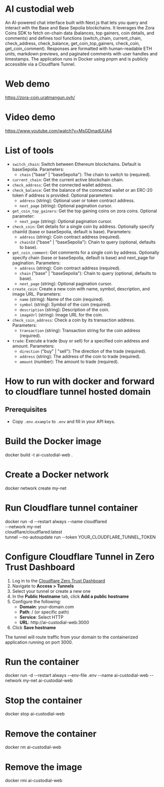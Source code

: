 # AI custodial web

An AI-powered chat interface built with Next.js that lets you query and interact with the Base and Base Sepolia blockchains. It leverages the Zora Coins SDK to fetch on-chain data (balances, top gainers, coin details, and comments) and defines tool functions (switch_chain, current_chain, check_address, check_balance, get_coin_top_gainers, check_coin, get_coin_comment). Responses are formatted with human-readable ETH units, markdown previews, and paginated comments with user handles and timestamps. The application runs in Docker using pnpm and is publicly accessible via a Cloudflare Tunnel.

# Web demo
https://zora-coin.uratmangun.ovh/

# Video demo
https://www.youtube.com/watch?v=MsGDmadUUA4

# List of tools
- `switch_chain`: Switch between Ethereum blockchains. Default is baseSepolia. Parameters:
  - `chain` ("base" | "baseSepolia"): The chain to switch to (required).
- `current_chain`: Get the current active blockchain chain.
- `check_address`: Get the connected wallet address.
- `check_balance`: Get the balance of the connected wallet or an ERC-20 token if address is provided. Optional parameters:
  - `address` (string): Optional user or token contract address.
  - `next_page` (string): Optional pagination cursor.
- `get_coin_top_gainers`: Get the top gaining coins on zora coins. Optional parameter:
  - `next_page` (string): Optional pagination cursor.
- `check_coin`: Get details for a single coin by address. Optionally specify chainId (base or baseSepolia, default is base). Parameters:
  - `address` (string): Coin contract address (required).
  - `chainId` ("base" | "baseSepolia"): Chain to query (optional, defaults to base).
- `get_coin_comment`: Get comments for a single coin by address. Optionally specify chain (base or baseSepolia, default is base) and next_page for pagination. Parameters:
  - `address` (string): Coin contract address (required).
  - `chain` ("base" | "baseSepolia"): Chain to query (optional, defaults to base).
  - `next_page` (string): Optional pagination cursor.
- `create_coin`: Create a new coin with name, symbol, description, and image URL. Parameters:
  - `name` (string): Name of the coin (required).
  - `symbol` (string): Symbol of the coin (required).
  - `description` (string): Description of the coin.
  - `imageUrl` (string): Image URL for the coin.
- `check_coin_address`: Check a coin by its transaction address. Parameters:
  - `transaction` (string): Transaction string for the coin address (required).
- `trade`: Execute a trade (buy or sell) for a specified coin address and amount. Parameters:
  - `direction` ("buy" | "sell"): The direction of the trade (required).
  - `address` (string): The address of the coin to trade (required).
  - `amount` (number): The amount to trade (required).

# How to run with docker and forward to cloudflare tunnel hosted domain

## Prerequisites
- Copy `.env.example` to `.env` and fill in your API keys.

# Build the Docker image
docker build -t ai-custodial-web .
# Create a Docker network
docker network create my-net
# Run Cloudflare tunnel container
docker run -d --restart always --name cloudflared \
  --network my-net \
  cloudflare/cloudflared:latest \
  tunnel --no-autoupdate run --token YOUR_CLOUDFLARE_TUNNEL_TOKEN
# Configure Cloudflare Tunnel in Zero Trust Dashboard

1. Log in to the [Cloudflare Zero Trust Dashboard](https://one.dash.cloudflare.com/)
2. Navigate to **Access > Tunnels**
3. Select your tunnel or create a new one
4. In the **Public Hostname** tab, click **Add a public hostname**
5. Configure the following:
   - **Domain**: your-domain.com
   - **Path**: / (or specific path)
   - **Service**: Select HTTP
   - **URL**: http://ai-custodial-web:3000
6. Click **Save hostname**

The tunnel will route traffic from your domain to the containerized application running on port 3000.

# Run the container

docker run -d --restart always --env-file .env --name ai-custodial-web --network my-net ai-custodial-web

# Stop the container
docker stop ai-custodial-web

# Remove the container
docker rm ai-custodial-web

# Remove the image
docker rmi ai-custodial-web

